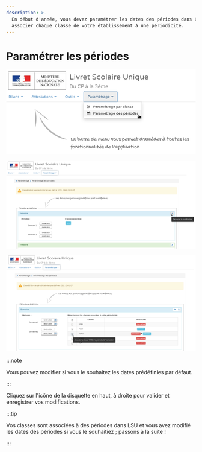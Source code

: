 ```yaml
---
description: >-
  En début d'année, vous devez paramétrer les dates des périodes dans LSU et
  associer chaque classe de votre établissement à une périodicité.
---
```


# Paramétrer les périodes

![Cliquez sur le menu "Paramétrage par classe" puis sur "Paramétrage des périodes"](../../../.gitbook/assets/periodes.png)

![Cliquez sur l'icône du crayon, dans l'en-tête de section de la périodicité que vous souhaitez affecter à votre classe.](../../../.gitbook/assets/associer_classe_periode1.png)

![Cochez les cases pour les classes à associer à la périodicité.](../../../.gitbook/assets/associer_periode2.png)

:::note

Vous pouvez modifier si vous le souhaitez les dates prédéfinies par défaut.

:::


Cliquez sur l'icône de la disquette en haut, à droite pour valider et enregistrer vos modifications.

:::tip

Vos classes sont associées à des périodes dans LSU et vous avez modifié les dates des périodes si vous le souhaitiez ; passons à la suite !

:::

